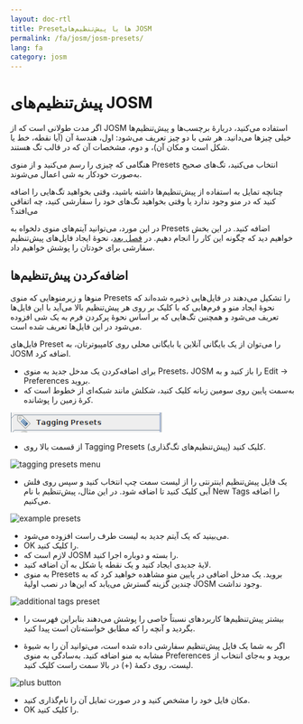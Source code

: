 ```yaml
---
layout: doc-rtl
title: Presetها یا پیش‌تنظیم‌های JOSM 
permalink: /fa/josm/josm-presets/
lang: fa
category: josm
---
```


پیش‌تنظیم‌های JOSM 
============


اگر مدت طولانی است که از JOSM استفاده می‌کنید، دربارهٔ برچسب‌ها و پیش‌تنظیم‌ها خیلی چیزها می‌دانید. هر شی با دو چیز تعریف می‌شود: اول، هندسهٔ آن (آیا نقطه، خط یا شکل است و مکان آن)، و دوم، مشخصات آن که در قالب تگ هستند.  

هنگامی که چیزی را رسم می‌کنید و از منوی Presets انتخاب می‌کنید، تگ‌های صحیح به‌صورت خودکار به شی اعمال می‌شوند.  

چنانچه تمایل به استفاده از پیش‌تنظیم‌ها داشته باشید، وقتی بخواهید تگ‌هایی را اضافه کنید که در منو وجود ندارد یا وقتی بخواهید تگ‌های خود را سفارشی کنید، چه اتفاقی می‌افتد؟  

در این مورد، می‌توانید آیتم‌های منوی دلخواه به Presets اضافه کنید. در این بخش خواهیم دید که چگونه این کار را انجام دهیم. در [فصل بعد](/fa/josm/creating-presets)، نحوهٔ ایجاد فایل‌های پیش‌تنظیم سفارشی برای خودتان را پوشش خواهیم داد.  


اضافه‌کردن پیش‌تنظیم‌ها
-----------

منوها و زیرمنوهایی که منوی Presets را تشکیل می‌دهند در فایل‌هایی ذخیره شده‌اند که نحوهٔ ایجاد منو و فرم‌هایی که با کلیک بر روی هر پیش‌تنظیم بالا می‌آید با این فایل‌ها تعریف می‌شود و همچنین تگ‌هایی که بر اساس نحوهٔ پرکردن فرم به یک شی افزوده می‌شود در این فایل‌ها تعریف شده است.  

فایل‌های Preset را می‌توان از یک بایگانی آنلاین یا بایگانی محلی روی کامپیوترتان، به JOSM اضافه کرد.  

* برای اضافه‌کردن یک مدخل جدید به منوی Presets،‏ JOSM را باز کنید و به Edit ->‏ Preferences بروید.  
* به‌سمت پایین روی سومین زبانه کلیک کنید، شکلش مانند شبکه‌ای از خطوط است که کرهٔ زمین را پوشانده.  

![tagging presets tab][]

* از قسمت بالا روی Tagging Presets (پیش‌تنظیم‌های تگ‌گذاری) کلیک کنید.  

![tagging presets menu][]

* یک فایل پیش‌تنظیم اینترنتی را از لیست سمت چپ انتخاب کنید و سپس روی فلش آبی کلیک کنید تا اضافه شود. در این مثال، پیش‌تنظیم با نام New Tags را اضافه می‌کنیم.  

![example presets][]

* می‌بینید که یک آیتم جدید به لیست طرف راست افزوده می‌شود.  
* OK را کلیک کنید.  
* لازم است که JOSM را بسته و دوباره اجرا کنید.  
* لایهٔ جدیدی ایجاد کنید و یک نقطه یا شکل به آن اضافه کنید.  
* به منوی Presets بروید. یک مدخل اضافی در پایین منو مشاهده خواهید کرد که به چندین گزینه گسترش می‌یابد که این‌ها در نصب اولیهٔ JOSM وجود نداشت.  

![additional tags preset][]

* بیشتر پیش‌تنظیم‌ها کاربردهای نسبتاً خاصی را پوشش می‌دهند بنابراین فهرست را بگردید و آنچه را که مطابق خواسته‌تان است پیدا کنید.  

* اگر به شما یک فایل پیش‌تنظیم سفارشی داده شده است، می‌توانید آن را به شیوهٔ مشابه به منو اضافه کنید. به‌سادگی به منوی Preferences بروید و به‌جای انتخاب از لیست، روی دکمهٔ (+) در بالا سمت راست کلیک کنید.  

![plus button][]

* مکان فایل خود را مشخص کنید و در صورت تمایل آن را نام‌گذاری کنید.  
* OK را کلیک کنید.  


[tagging presets tab]: /images/josm/tagging-presets-tab.png
[tagging presets menu]: /images/josm/tagging-presets-menu.png
[example presets]: /images/josm/example-presets2.png
[additional tags preset]: /images/josm/new-tags-preset.png
[plus button]: /images/josm/plus-button.png

